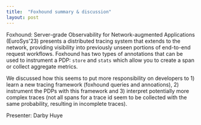 ```yaml
---
title:  "Foxhound summary & discussion"
layout: post
---
```


Foxhound: Server-grade Observability for Network-augmented Applications (EuroSys'23) presents a distributed tracing system that extends to the network, providing visibility into previously unseen portions of end-to-end request workflows. Foxhound has two types of annotations that can be used to instrument a PDP: `store` and `stats` which allow you to create a span or collect aggregate metrics. 

We discussed how this seems to put more responsibility on developers to 1) learn a new tracing framework (foxhound queries and annoations), 2) instrument the PDPs with this framework and 3) interpret potentially more complex traces (not all spans for a trace id seem to be collected with the same probability, resulting in incomplete traces).

Presenter: Darby Huye